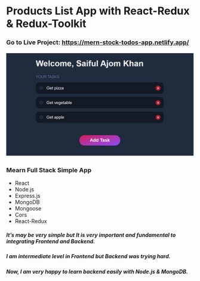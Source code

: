 # Products List App with React-Redux & Redux-Toolkit
<!-- ### It's a Full Mobile Responsive App -->

### Go to Live Project: https://mern-stock-todos-app.netlify.app/
<!-- [![image](screenshot.JPG)](https://mern-stock-todos-app.netlify.app/) -->
<!-- ![Screenshot](client/ScreenShoot.jpg) -->

[![image](client/image.jpg)](https://mern-stock-todos-app.netlify.app/)


### Mearn Full Stack Simple App
* React
* Node.js
* Express.js
* MongoDB
* Mongoose
* Cors
* React-Redux

##### It’s may be very simple but It is very important and fundamental to integrating Frontend and Backend.
##### I am intermediate level in Frontend but Backend was trying hard.
##### Now, I am very happy to learn backend easily with Node.js & MongoDB.
